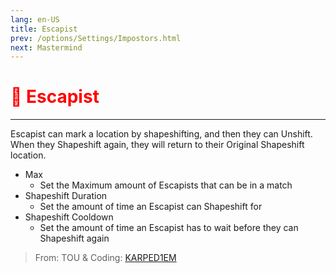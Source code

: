 ```yaml
---
lang: en-US
title: Escapist
prev: /options/Settings/Impostors.html
next: Mastermind
---
```


# <font color="red">🏃 <b>Escapist</b></font> <Badge text="Concealing" type="tip" vertical="middle"/>

***

Escapist can mark a location by shapeshifting, and then they can Unshift. When they Shapeshift again, they will return to their Original Shapeshift location.

- Max
  - Set the Maximum amount of Escapists that can be in a match
- Shapeshift Duration
  - Set the amount of time an Escapist can Shapeshift for
- Shapeshift Cooldown
  - Set the amount of time an Escapist has to wait before they can Shapeshift again

> From: TOU & Coding: [KARPED1EM](https://github.com/KARPED1EM)
